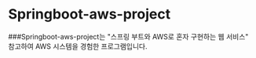 # Springboot-aws-project
###Springboot-aws-project는 "스프링 부트와 AWS로 혼자 구현하는 웹 서비스" 참고하여 AWS 시스템을 경험한 프로그램입니다.
